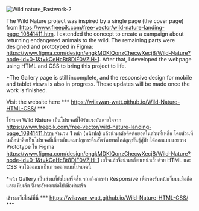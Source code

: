 ![Wild nature_Fastwork-2](https://github.com/Wilawan-Watt/Wild-Nature-HTML-CSS/assets/171704208/d4b9b621-6f65-4279-965c-d9e0fcc9e455)

The Wild Nature project was inspired by a single page (the cover page) from https://www.freepik.com/free-vector/wild-nature-landing-page_10841411.htm. I extended the concept to create a campaign about returning endangered animals to the wild. The remaining parts were designed and prototyped in Figma: https://www.figma.com/design/engkMDKlQonzChecwXecjB/Wild-Nature?node-id=0-1&t=kCeHcBt8DlF0VZlH-1.
After that, I developed the webpage using HTML and CSS to bring this project to life.

*The Gallery page is still incomplete, and the responsive design for mobile and tablet views is also in progress. These updates will be made once the work is finished.

Visit the website here *** https://wilawan-watt.github.io/Wild-Nature-HTML-CSS/ ***


โปรเจค Wild Nature เป็นโปรเจคที่ได้รับแรงบันดาลใจจาก https://www.freepik.com/free-vector/wild-nature-landing-page_10841411.htm จำนวน 1 หน้า (หน้าปก) แล้วนำมาต่อคิดต่อยอดในส่วนที่เหลือ
โดยส่วนที่เหลือนำคิดเป็นโปรเจคที่เกี่ยวกับแคมเปญการคืนสัตว์หายากใกล้สูญพันธุ์สู่ป่า ได้ออกแบบและวาง Prototype ใน Figma https://www.figma.com/design/engkMDKlQonzChecwXecjB/Wild-Nature?node-id=0-1&t=kCeHcBt8DlF0VZlH-1
เสร็จแล้วจึงนำมาเขียนหน้าเว็บด้วย HTML และ CSS จนได้ออกมาเป็นการออกแบบโปรเจคนี้ 

*หน้า Gallery เป็นส่วนที่ยังไม่เสร็จสิ้น รวมถึงการทำ Responsive เพื่อรองรับหน้าเว็บบนมือถือและแท็บเล็ต ซึ่งจะอัพเดตต่อไปเมื่อทำเสร็จ

เข้าชมเว็บไซต์ที่นี่ *** https://wilawan-watt.github.io/Wild-Nature-HTML-CSS/ ***
